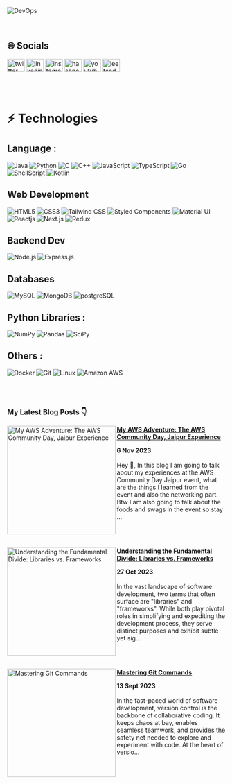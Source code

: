 ![DevOps](https://github.com/ronak-pal1/ronak-pal1/assets/98758085/18cc5146-fa10-4ec9-8640-b15ba34c6bf5)

<br>

## 🌐 Socials

<a href="https://twitter.com/ronak_pal1" target="blank"><img align="center" src="https://raw.githubusercontent.com/rahuldkjain/github-profile-readme-generator/master/src/images/icons/Social/twitter.svg" alt="twitter link" height="30" width="40" /></a>
<a href="https://www.linkedin.com/in/ronak-pal1/" target="blank"><img align="center" src="https://raw.githubusercontent.com/rahuldkjain/github-profile-readme-generator/master/src/images/icons/Social/linked-in-alt.svg" alt="linkedin link" height="30" width="40" /></a>
<a href="https://instagram.com/ronak_pal1" target="blank"><img align="center" src="https://raw.githubusercontent.com/rahuldkjain/github-profile-readme-generator/master/src/images/icons/Social/instagram.svg" alt="instagram link" height="30" width="40" /></a>
<a href="https://blog.ronakpaul.com" target="blank"><img align="center" src="https://raw.githubusercontent.com/rahuldkjain/github-profile-readme-generator/master/src/images/icons/Social/hashnode.svg" alt="hashnode link" height="30" width="40" /></a>
<a href="https://www.youtube.com/@CodaGo" target="blank"><img align="center" src="https://raw.githubusercontent.com/rahuldkjain/github-profile-readme-generator/master/src/images/icons/Social/youtube.svg" alt="youtube channel link" height="30" width="40" /></a>
<a href="https://www.leetcode.com/ronak_pal1/" target="blank"><img align="center" src="https://raw.githubusercontent.com/rahuldkjain/github-profile-readme-generator/master/src/images/icons/Social/leet-code.svg" alt="leetcode link" height="30" width="40" /></a>

<br><br>

# ⚡ Technologies

## Language :
![Java](https://img.shields.io/badge/-java-E34A86?style=flat-square&logo=openjdk)
![Python](https://img.shields.io/badge/-Python-black?style=flat-square&logo=Python)
![C](https://img.shields.io/badge/C-00599C?style=for-the-badge&logo=c&logoColor=white)
![C++](https://img.shields.io/badge/-C++-00599C?style=flat-square&logo=c)
![JavaScript](https://img.shields.io/badge/-JavaScript-black?style=flat-square&logo=javascript)
![TypeScript](https://img.shields.io/badge/TypeScript-007ACC?style=for-the-badge&logo=typescript&logoColor=white)
![Go](https://img.shields.io/badge/Go-00ADD8?style=for-the-badge&logo=go&logoColor=white)
![ShellScript](https://img.shields.io/badge/Shell_Script-121011?style=for-the-badge&logo=gnu-bash&logoColor=white)
![Kotlin](https://img.shields.io/badge/kotlin-%237F52FF.svg?style=for-the-badge&logo=kotlin&logoColor=white)
<br>

## Web Development
![HTML5](https://img.shields.io/badge/HTML5-E34F26?style=for-the-badge&logo=html5&logoColor=whit)
![CSS3](https://img.shields.io/badge/CSS3-1572B6?style=for-the-badge&logo=css3&logoColor=white)
![Tailwind CSS](https://img.shields.io/badge/Tailwind_CSS-38B2AC?style=for-the-badge&logo=tailwind-css&logoColor=white)
![Styled Components](https://img.shields.io/badge/styled--components-DB7093?style=for-the-badge&logo=styled-components&logoColor=white)
![Material UI](https://img.shields.io/badge/Material--UI-0081CB?style=for-the-badge&logo=material-ui&logoColor=white)
![Reactjs](https://img.shields.io/badge/React-20232A?style=for-the-badge&logo=react&logoColor=61DA)
![Next.js](https://nextjs.org/)
![Redux](https://img.shields.io/badge/Redux-593D88?style=for-the-badge&logo=redux&logoColor=white)

## Backend Dev
![Node.js](https://img.shields.io/badge/Node.js-43853D?style=for-the-badge&logo=node.js&logoColor=white)
![Express.js](https://img.shields.io/badge/Express.js-404D59?style=for-the-badge)

## Databases
![MySQL](https://img.shields.io/badge/MySQL-00000F?style=for-the-badge&logo=mysql&logoColor=white)
![MongoDB](https://img.shields.io/badge/MongoDB-4EA94B?style=for-the-badge&logo=mongodb&logoColor=white)
![postgreSQL](https://img.shields.io/badge/PostgreSQL-316192?style=for-the-badge&logo=postgresql&logoColor=white)

## Python Libraries :
![NumPy](https://img.shields.io/badge/numpy-%23013243.svg?style=for-the-badge&logo=numpy&logoColor=white)
![Pandas](https://img.shields.io/badge/pandas-%23150458.svg?style=for-the-badge&logo=pandas&logoColor=white)
![SciPy](https://img.shields.io/badge/SciPy-%230C55A5.svg?style=for-the-badge&logo=scipy&logoColor=%white)
<br>
## Others :
![Docker](https://img.shields.io/badge/-Docker-black?style=flat-square&logo=docker)
![Git](https://img.shields.io/badge/-Git-black?style=flat-square&logo=git)
![Linux](https://img.shields.io/badge/Linux-FCC624?style=for-the-badge&logo=linux&logoColor=black)
![Amazon AWS](https://img.shields.io/badge/Amazon_AWS-FF9900?style=for-the-badge&logo=amazonaws&logoColor=white)

<br><br>

### My Latest Blog Posts 👇
<!-- HASHNODE_BLOG:START -->
<p align="left">
<a href="https://codago.hashnode.dev//my-aws-adventure-the-aws-community-day-jaipur-experience" title="My AWS Adventure: The AWS Community Day, Jaipur Experience"><img src="https://cdn.hashnode.com/res/hashnode/image/upload/v1699213122264/c7035f00-ae93-4f9c-b0af-a1f5313de51c.jpeg" alt="My AWS Adventure: The AWS Community Day, Jaipur Experience" width="250px" align="left" /></a>
<a href="https://codago.hashnode.dev//my-aws-adventure-the-aws-community-day-jaipur-experience" title="My AWS Adventure: The AWS Community Day, Jaipur Experience"><strong>My AWS Adventure: The AWS Community Day, Jaipur Experience</strong></a>
<div><strong>6 Nov 2023</strong></div>
<br/> Hey 👋, In this blog I am going to talk about my experiences at the AWS Community Day Jaipur event, what are the things I learned from the event and also the networking part. Btw I am also going to talk about the foods and swags in the event so stay ... </p> <br/> <br/>
<p align="left">
<a href="https://codago.hashnode.dev//understanding-the-fundamental-divide-libraries-vs-frameworks" title="Understanding the Fundamental Divide: Libraries vs. Frameworks"><img src="https://cdn.hashnode.com/res/hashnode/image/upload/v1698386368876/7831b820-d168-40ae-9619-c4bcd7dee730.jpeg" alt="Understanding the Fundamental Divide: Libraries vs. Frameworks" width="250px" align="left" /></a>
<a href="https://codago.hashnode.dev//understanding-the-fundamental-divide-libraries-vs-frameworks" title="Understanding the Fundamental Divide: Libraries vs. Frameworks"><strong>Understanding the Fundamental Divide: Libraries vs. Frameworks</strong></a>
<div><strong>27 Oct 2023</strong></div>
<br/> In the vast landscape of software development, two terms that often surface are "libraries" and "frameworks". While both play pivotal roles in simplifying and expediting the development process, they serve distinct purposes and exhibit subtle yet sig... </p> <br/> <br/>
<p align="left">
<a href="https://codago.hashnode.dev//mastering-git-commands" title="Mastering Git Commands"><img src="https://cdn.hashnode.com/res/hashnode/image/upload/v1694600867603/e029f1c7-cb39-407e-8d99-1660a9f7ea9b.png" alt="Mastering Git Commands" width="250px" align="left" /></a>
<a href="https://codago.hashnode.dev//mastering-git-commands" title="Mastering Git Commands"><strong>Mastering Git Commands</strong></a>
<div><strong>13 Sept 2023</strong></div>
<br/> In the fast-paced world of software development, version control is the backbone of collaborative coding. It keeps chaos at bay, enables seamless teamwork, and provides the safety net needed to explore and experiment with code. At the heart of versio... </p> <br/> <br/>
<!-- HASHNODE_BLOG:END -->

